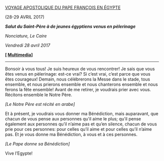 [VOYAGE APOSTOLIQUE DU PAPE FRANÇOIS EN ÉGYPTE](http://w2.vatican.va/content/francesco/fr/travels/2017/outside/documents/papa-francesco-egitto_2017.html)

(28-29 AVRIL 2017)

***Salut du Saint-Père à de jeunes égyptiens venus en pèlerinage***

*Nonciature, Le Caire*

*Vendredi 28 avril 2017*

**\[ [Multimedia](http://w2.vatican.va/content/francesco/fr/events/event.dir.html/content/vaticanevents/fr/2017/4/28/egitto-nunziatura.html)\]**

* * *

Bonsoir à vous tous! Je suis heureux de vous rencontrer! Je sais que vous êtes venus en pèlerinage: est-ce vrai? Si c’est vrai, c’est parce que vous êtes courageux! Demain, nous célébrerons la Messe dans le stade, tous ensemble, et nous prierons ensemble et nous chanterons ensemble et nous ferons la fête ensemble! Avant de me retirer, je voudrais prier avec vous. Récitons ensemble le Notre Père.

*\[Le Notre Père est récité en arabe\]*

Et à présent, je voudrais vous donner ma Bénédiction, mais auparavant, que chacun de vous pense aux personnes qu’il aime le plus; qu’il pense également aux personnes qu’il n’aime pas et qu’en silence, chacun de vous prie pour ces personnes: pour celles qu’il aime et pour celles qu’il n’aime pas. Et je vous donne ma Bénédiction, à vous et à ces personnes.

*\[Le Pape donne sa Bénédiction\]*

Vive l’Egypte!